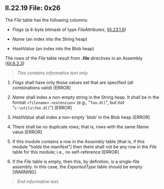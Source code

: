 ## II.22.19 File: 0x26

The _File_ table has the following columns:

 * _Flags_ (a 4-byte bitmask of type _FileAttributes_, §[II.23.1.6](ii.23.1.6-flags-for-files-fileattributes.md))

 * _Name_ (an index into the String heap)

 * _HashValue_ (an index into the Blob heap)

The rows of the _File_ table result from **.file** directives in an Assembly (§[II.6.2.3](ii.6.2.3-associating-files-with-an-assembly.md))

> _This contains informative text only._

 1. _Flags_ shall have only those values set that are specified (all combinations valid) \[ERROR\]

 2. _Name_ shall index a non-empty string in the String heap. It shall be in the format `<filename>.<extension>` (e.g., "`foo.dll`", but *not* "`c:\utils\foo.dll`") \[ERROR\]

 3. _HashValue_ shall index a non-empty 'blob' in the Blob heap \[ERROR\]

 4. There shall be no duplicate rows; that is, rows with the same _Name_ value \[ERROR\]

 5. If this module contains a row in the _Assembly_ table (that is, if this module "holds the manifest") then there shall not be any row in the _File_ table for this module; i.e., no self-reference \[ERROR\]

 6. If the _File_ table is empty, then this, by definition, is a single-file assembly. In this case, the _ExportedType_ table should be empty \[WARNING\]

> _End informative text._
